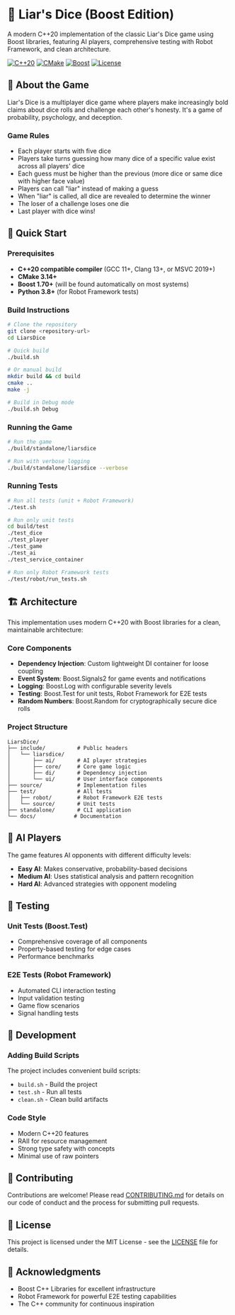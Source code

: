 # 🎲 Liar's Dice (Boost Edition)

A modern C++20 implementation of the classic Liar's Dice game using Boost libraries, featuring AI players, comprehensive testing with Robot Framework, and clean architecture.

[![C++20](https://img.shields.io/badge/C%2B%2B-20-blue.svg)](https://en.cppreference.com/w/cpp/20)
[![CMake](https://img.shields.io/badge/CMake-3.14+-green.svg)](https://cmake.org/)
[![Boost](https://img.shields.io/badge/Boost-1.70+-orange.svg)](https://www.boost.org/)
[![License](https://img.shields.io/badge/License-MIT-yellow.svg)](LICENSE)

## 📖 About the Game

Liar's Dice is a multiplayer dice game where players make increasingly bold claims about dice rolls and challenge each other's honesty. It's a game of probability, psychology, and deception.

### Game Rules

- Each player starts with five dice
- Players take turns guessing how many dice of a specific value exist across all players' dice
- Each guess must be higher than the previous (more dice or same dice with higher face value)
- Players can call "liar" instead of making a guess
- When "liar" is called, all dice are revealed to determine the winner
- The loser of a challenge loses one die
- Last player with dice wins!

## 🚀 Quick Start

### Prerequisites

- **C++20 compatible compiler** (GCC 11+, Clang 13+, or MSVC 2019+)
- **CMake 3.14+**
- **Boost 1.70+** (will be found automatically on most systems)
- **Python 3.8+** (for Robot Framework tests)

### Build Instructions

```bash
# Clone the repository
git clone <repository-url>
cd LiarsDice

# Quick build
./build.sh

# Or manual build
mkdir build && cd build
cmake ..
make -j

# Build in Debug mode
./build.sh Debug
```

### Running the Game

```bash
# Run the game
./build/standalone/liarsdice

# Run with verbose logging
./build/standalone/liarsdice --verbose
```

### Running Tests

```bash
# Run all tests (unit + Robot Framework)
./test.sh

# Run only unit tests
cd build/test
./test_dice
./test_player
./test_game
./test_ai
./test_service_container

# Run only Robot Framework tests
./test/robot/run_tests.sh
```

## 🏗️ Architecture

This implementation uses modern C++20 with Boost libraries for a clean, maintainable architecture:

### Core Components

- **Dependency Injection**: Custom lightweight DI container for loose coupling
- **Event System**: Boost.Signals2 for game events and notifications
- **Logging**: Boost.Log with configurable severity levels
- **Testing**: Boost.Test for unit tests, Robot Framework for E2E tests
- **Random Numbers**: Boost.Random for cryptographically secure dice rolls

### Project Structure

```
LiarsDice/
├── include/          # Public headers
│   └── liarsdice/
│       ├── ai/       # AI player strategies
│       ├── core/     # Core game logic
│       ├── di/       # Dependency injection
│       └── ui/       # User interface components
├── source/           # Implementation files
├── test/             # All tests
│   ├── robot/        # Robot Framework E2E tests
│   └── source/       # Unit tests
├── standalone/       # CLI application
└── docs/            # Documentation
```

## 🤖 AI Players

The game features AI opponents with different difficulty levels:

- **Easy AI**: Makes conservative, probability-based decisions
- **Medium AI**: Uses statistical analysis and pattern recognition
- **Hard AI**: Advanced strategies with opponent modeling

## 🧪 Testing

### Unit Tests (Boost.Test)
- Comprehensive coverage of all components
- Property-based testing for edge cases
- Performance benchmarks

### E2E Tests (Robot Framework)
- Automated CLI interaction testing
- Input validation testing
- Game flow scenarios
- Signal handling tests

## 📝 Development

### Adding Build Scripts

The project includes convenient build scripts:

- `build.sh` - Build the project
- `test.sh` - Run all tests
- `clean.sh` - Clean build artifacts

### Code Style

- Modern C++20 features
- RAII for resource management
- Strong type safety with concepts
- Minimal use of raw pointers

## 🤝 Contributing

Contributions are welcome! Please read [CONTRIBUTING.md](CONTRIBUTING.md) for details on our code of conduct and the process for submitting pull requests.

## 📄 License

This project is licensed under the MIT License - see the [LICENSE](LICENSE) file for details.

## 🙏 Acknowledgments

- Boost C++ Libraries for excellent infrastructure
- Robot Framework for powerful E2E testing capabilities
- The C++ community for continuous inspiration